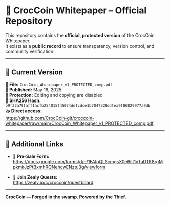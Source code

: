 # 🐊 CrocCoin Whitepaper – Official Repository

This repository contains the **official, protected version** of the CrocCoin Whitepaper.  
It exists as a **public record** to ensure transparency, version control, and community verification.

---

## 🔖 Current Version

**📄 File:** `CrocCoin_Whitepaper_v1_PROTECTED_comp.pdf`  
**📅 Published:** May 16, 2025  
**🔐 Protection:** Editing and copying are disabled  
**🧬 SHA256 Hash:** `b9f32a79faff1acfb254015f45074defcdce1b7047328ddfea9f86829977a9db`  
📥 **Direct access:**  
https://github.com/CrocCoin-git/croccoin-whitepaper/raw/main/CrocCoin_Whitepaper_v1_PROTECTED_comp.pdf

---

## 🔗 Additional Links

- 📝 **Pre-Sale Form:**  
  https://docs.google.com/forms/d/e/1FAIpQLScmgsX0e6iIt1vTaDTK8rgMpkmkJzPtBxmhRQNehcwENztu3g/viewform

- 🎯 **Join Zealy Quests:**  
  https://zealy.io/c/croccoin/questboard

---

**CrocCoin — Forged in the swamp. Powered by the Thief.**
